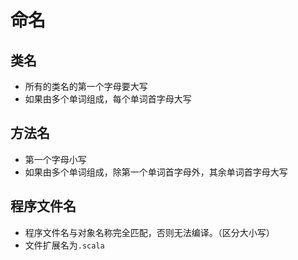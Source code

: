 # 命名

## 类名

- 所有的类名的第一个字母要大写
- 如果由多个单词组成，每个单词首字母大写

## 方法名

- 第一个字母小写
- 如果由多个单词组成，除第一个单词首字母外，其余单词首字母大写

## 程序文件名

- 程序文件名与对象名称完全匹配，否则无法编译。（区分大小写）
- 文件扩展名为`.scala`






